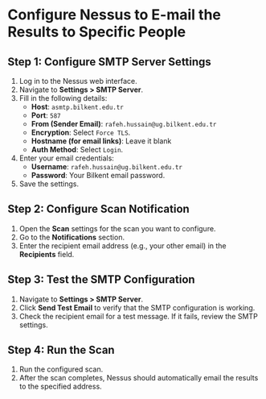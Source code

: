 # Configure Nessus to E-mail the Results to Specific People

## Step 1: Configure SMTP Server Settings
1. Log in to the Nessus web interface.
2. Navigate to **Settings > SMTP Server**.
3. Fill in the following details:
   - **Host**: `asmtp.bilkent.edu.tr`
   - **Port**: `587`
   - **From (Sender Email)**: `rafeh.hussain@ug.bilkent.edu.tr`
   - **Encryption**: Select `Force TLS`.
   - **Hostname (for email links)**: Leave it blank
   - **Auth Method**: Select `Login`.
4. Enter your email credentials:
   - **Username**: `rafeh.hussain@ug.bilkent.edu.tr`
   - **Password**: Your Bilkent email password.
5. Save the settings.

## Step 2: Configure Scan Notification
1. Open the **Scan** settings for the scan you want to configure.
2. Go to the **Notifications** section.
3. Enter the recipient email address (e.g., your other email) in the **Recipients** field.

## Step 3: Test the SMTP Configuration
1. Navigate to **Settings > SMTP Server**.
2. Click **Send Test Email** to verify that the SMTP configuration is working.
3. Check the recipient email for a test message. If it fails, review the SMTP settings.

## Step 4: Run the Scan
1. Run the configured scan.
2. After the scan completes, Nessus should automatically email the results to the specified address.

